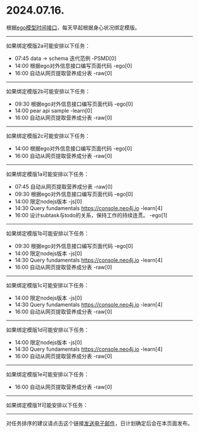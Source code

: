 # 2024.07.16.

根据[ego模型时间接口](https://gitee.com/hyg/blog/blob/master/timeflow.md)，每天早起根据身心状况绑定模版。

---
如果绑定模版2a可能安排以下任务：

- 07:45	data -> schema 迭代范例 -PSMD[0]
- 14:00	根据ego对外信息接口编写页面代码 -ego[0]
- 16:00	自动从网页提取营养成分表 -raw[0]

---
如果绑定模版2b可能安排以下任务：

- 09:30	根据ego对外信息接口编写页面代码 -ego[0]
- 14:00	pear api sample -learn[0]
- 16:00	自动从网页提取营养成分表 -raw[0]

---
如果绑定模版2c可能安排以下任务：

- 14:00	根据ego对外信息接口编写页面代码 -ego[0]
- 16:00	自动从网页提取营养成分表 -raw[0]

---
如果绑定模版1a可能安排以下任务：

- 07:45	自动从网页提取营养成分表 -raw[0]
- 09:30	根据ego对外信息接口编写页面代码 -ego[0]
- 14:00	限定nodejs版本 -js[0]
- 14:30	Query fundamentals https://console.neo4j.io -learn[4]
- 16:00	设计subtask与todo的关系，保持工作的持续连贯。 -ego[1]

---
如果绑定模版1b可能安排以下任务：

- 09:30	根据ego对外信息接口编写页面代码 -ego[0]
- 14:00	限定nodejs版本 -js[0]
- 14:30	Query fundamentals https://console.neo4j.io -learn[4]
- 16:00	自动从网页提取营养成分表 -raw[0]

---
如果绑定模版1c可能安排以下任务：

- 14:00	限定nodejs版本 -js[0]
- 14:30	Query fundamentals https://console.neo4j.io -learn[4]
- 16:00	自动从网页提取营养成分表 -raw[0]

---
如果绑定模版1d可能安排以下任务：

- 14:00	限定nodejs版本 -js[0]
- 14:30	Query fundamentals https://console.neo4j.io -learn[4]
- 16:00	自动从网页提取营养成分表 -raw[0]

---
如果绑定模版1e可能安排以下任务：

- 16:00	自动从网页提取营养成分表 -raw[0]

---
如果绑定模版1f可能安排以下任务：


---
对任务排序的建议请点击这个链接<a href="mailto:huangyg@mars22.com?subject=关于2024.07.16.任务排序的建议&body=date: 2024.07.16.%0D%0Afile: ../../blog/release/time/d.20240716.md%0D%0A---请勿修改邮件主题及以上内容---%0D%0A">发送电子邮件</a>，日计划确定后会在本页面发布。